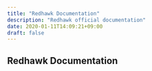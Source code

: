 ```yaml
---
title: "Redhawk Documentation"
description: "Redhawk official documentation"
date: 2020-01-11T14:09:21+09:00
draft: false
---
```


## Redhawk Documentation
